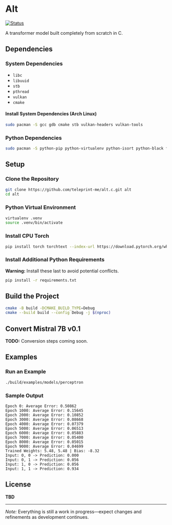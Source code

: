 # Alt

[![Status](https://img.shields.io/badge/Status-Under_Construction-red)](https://teleprint.me/)

A transformer model built completely from scratch in C.

## Dependencies

### System Dependencies

- `libc`
- `libuuid`
- `stb`
- `pthread`
- `vulkan`
- `cmake`

#### Install System Dependencies (Arch Linux)

```sh
sudo pacman -S gcc gdb cmake stb vulkan-headers vulkan-tools
```

### Python Dependencies

```sh
sudo pacman -S python-pip python-virtualenv python-isort python-black flake8
```

## Setup

### Clone the Repository

```sh
git clone https://github.com/teleprint-me/alt.c.git alt
cd alt
```

### Python Virtual Environment

```sh
virtualenv .venv
source .venv/bin/activate
```

### Install CPU Torch

```sh
pip install torch torchtext --index-url https://download.pytorch.org/whl/cpu --upgrade
```

### Install Additional Python Requirements

**Warning:** Install these last to avoid potential conflicts.

```sh
pip install -r requirements.txt
```

## Build the Project

```sh
cmake -B build -DCMAKE_BUILD_TYPE=Debug
cmake --build build --config Debug -j $(nproc)
```

## Convert Mistral 7B v0.1

**TODO:** Conversion steps coming soon.

## Examples

### Run an Example

```sh
./build/examples/models/perceptron
```

### Sample Output

```text
Epoch 0: Average Error: 0.50862
Epoch 1000: Average Error: 0.15645
Epoch 2000: Average Error: 0.10852
Epoch 3000: Average Error: 0.08668
Epoch 4000: Average Error: 0.07379
Epoch 5000: Average Error: 0.06513
Epoch 6000: Average Error: 0.05883
Epoch 7000: Average Error: 0.05400
Epoch 8000: Average Error: 0.05015
Epoch 9000: Average Error: 0.04699
Trained Weights: 5.48, 5.48 | Bias: -8.32
Input: 0, 0 -> Prediction: 0.000
Input: 0, 1 -> Prediction: 0.056
Input: 1, 0 -> Prediction: 0.056
Input: 1, 1 -> Prediction: 0.934
```

## License

**TBD**

---

*Note:* Everything is still a work in progress—expect changes and refinements as development continues.
